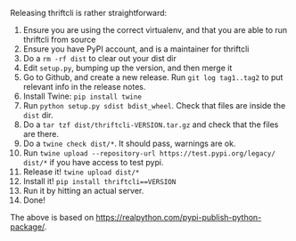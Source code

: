 Releasing thriftcli is rather straightforward:
1. Ensure you are using the correct virtualenv, and that you are able to run thriftcli from source
2. Ensure you have PyPI account, and is a maintainer for thriftcli
3. Do a `rm -rf dist` to clear out your dist dir
4. Edit `setup.py`, bumping up the version, and then merge it
5. Go to Github, and create a new release. Run `git log tag1..tag2` to put relevant info in the release notes.
6. Install Twine: `pip install twine`
7. Run `python setup.py sdist bdist_wheel`. Check that files are inside the `dist` dir.
8. Do a `tar tzf dist/thriftcli-VERSION.tar.gz` and check that the files are there.
9. Do a `twine check dist/*`. It should pass, warnings are ok.
10. Run `twine upload --repository-url https://test.pypi.org/legacy/ dist/*` if you have access to test pypi.
11. Release it! `twine upload dist/*`
12. Install it! `pip install thriftcli==VERSION`
13. Run it by hitting an actual server.
14. Done!

The above is based on https://realpython.com/pypi-publish-python-package/.
